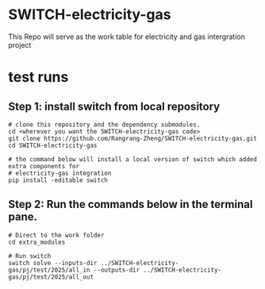 # SWITCH-electricity-gas
This Repo will serve as the work table for electricity and gas intergration project
# test runs
## Step 1: install switch from local repository
```
# clone this repository and the dependency submodules. 
cd <wherever you want the SWITCH-electricity-gas code>
git clone https://github.com/Rangrang-Zheng/SWITCH-electricity-gas.git
cd SWITCH-electricity-gas

# the command below will install a local version of switch which added extra components for
# electricity-gas integration
pip install -editable switch

```

## Step 2: Run the commands below in the terminal pane.

```
# Direct to the work folder
cd extra_modules

# Run switch
switch solve --inputs-dir ../SWITCH-electricity-gas/pj/test/2025/all_in --outputs-dir ../SWITCH-electricity-gas/pj/test/2025/all_out 

```
